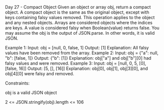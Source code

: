  Day 27 -  Compact Object
Given an object or array obj, return a compact object.
A compact object is the same as the original object, except with keys containing falsy values removed. This operation applies to the object and any nested objects. Arrays are considered objects where the indices are keys. A value is considered falsy when Boolean(value) returns false.
You may assume the obj is the output of JSON.parse. In other words, it is valid JSON.
 
Example 1:
Input: obj = [null, 0, false, 1] Output: [1] Explanation: All falsy values have been removed from the array. 
Example 2:
Input: obj = {"a": null, "b": [false, 1]} Output: {"b": [1]} Explanation: obj["a"] and obj["b"][0] had falsy values and were removed.
Example 3:
Input: obj = [null, 0, 5, [0], [false, 16]] Output: [5, [], [16]] Explanation: obj[0], obj[1], obj[3][0], and obj[4][0] were falsy and removed. 
 
Constraints:

obj is a valid JSON object

2 <= JSON.stringify(obj).length <= 106
